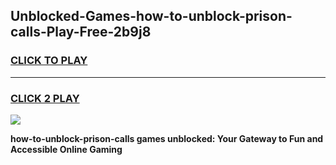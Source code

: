 
## Unblocked-Games-how-to-unblock-prison-calls-Play-Free-2b9j8
<h3>
<a href="https://premium76.site?title=how-to-unblock-prison-calls&ref=23A">CLICK TO PLAY</a></h3>
<hr>

<h3>
<a href="https://premium76.site?title=how-to-unblock-prison-calls&ref=23A">CLICK 2 PLAY</a>
  
</h3>

<a href="https://premium76.site?title=how-to-unblock-prison-calls&ref=23A"><img src="https://clearcache.store/games.png"></a>


**how-to-unblock-prison-calls games unblocked: Your Gateway to Fun and Accessible Online Gaming**
